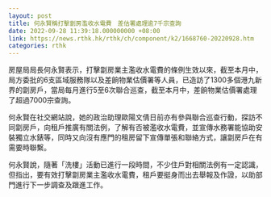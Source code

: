 ```yaml
---
layout: post
title: 何永賢稱打擊劏房濫收水電費　差估署處理逾7千宗查詢
date: 2022-09-28 11:39:18.000000000 +08:00
link: https://news.rthk.hk/rthk/ch/component/k2/1668760-20220928.htm
categories: rthk
---
```


房屋局局長何永賢表示，打擊劏房業主濫收水電費的條例生效以來，截至本月中，局方委批的6支區域服務隊以及差餉物業估價署等人員，已造訪了1300多個港九新界的劏房戶，當局每月進行5至6次聯合巡查，截至本月中，差餉物業估價署處理了超過7000宗查詢。

何永賢在社交網站說，她的政治助理歐陽文倩日前亦有參與聯合巡查行動，探訪不同劏房戶，向租戶推廣有關法例，了解有否被濫收水電費，並宣傳水務署能協助安裝獨立水錶等，同時又向沒有應門的租房留下宣傳單張和聯絡方式，讓劏房戶在有需要時聯繫。

何永賢說，隨著「洗樓」活動已進行一段時間，不少住戶對相關法例有一定認識，但指出，要有效打擊劏房業主濫收水電費，租戶要挺身而出去舉報及作證，以助部門進行下一步調查及跟進工作。
